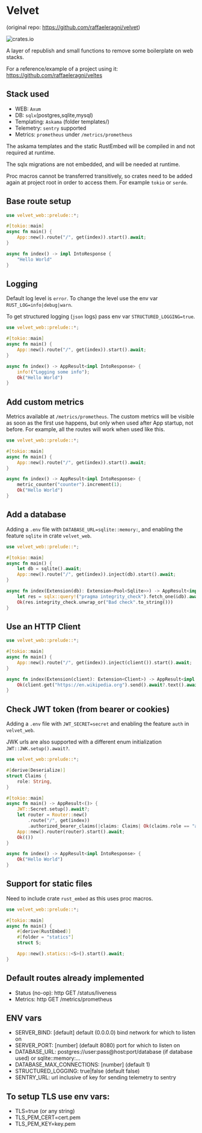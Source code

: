 # Velvet
(original repo: https://github.com/raffaeleragni/velvet)

![crates.io](https://img.shields.io/crates/v/velvet_web)

A layer of republish and small functions to remove some boilerplate on web stacks.

For a reference/example of a project using it: https://github.com/raffaeleragni/veltes

## Stack used

  - WEB: `Axum`
  - DB: `sqlx`(postgres,sqlite,mysql)
  - Templating: `Askama` (folder templates/)
  - Telemetry: `sentry` supported
  - Metrics: `prometheus` under `/metrics/prometheus`

The askama templates and the static RustEmbed will be compiled in and not required at runtime.

The sqlx migrations are not embedded, and will be needed at runtime.

Proc macros cannot be transferred transitively, so crates need to be added again at project root in order to access them. For example `tokio` or `serde`.

## Base route setup

```rust
use velvet_web::prelude::*;

#[tokio::main]
async fn main() {
    App::new().route("/", get(index)).start().await;
}

async fn index() -> impl IntoResponse {
    "Hello World"
}
```

## Logging

Default log level is `error`. To change the level use the env var `RUST_LOG=info|debug|warn`.

To get structured logging (`json` logs) pass env var `STRUCTURED_LOGGING=true`.

```rust
use velvet_web::prelude::*;

#[tokio::main]
async fn main() {
    App::new().route("/", get(index)).start().await;
}

async fn index() -> AppResult<impl IntoResponse> {
    info!("Logging some info");
    Ok("Hello World")
}
```

## Add custom metrics

Metrics available at `/metrics/prometheus`.
The custom metrics will be visible as soon as the first use happens, but only when used after App startup, not before.
For example, all the routes will work when used like this.

```rust
use velvet_web::prelude::*;

#[tokio::main]
async fn main() {
    App::new().route("/", get(index)).start().await;
}

async fn index() -> AppResult<impl IntoResponse> {
    metric_counter("counter").increment(1);
    Ok("Hello World")
}
```

## Add a database

Adding a `.env` file with `DATABASE_URL=sqlite::memory:`, and enabling the feature `sqlite` in crate `velvet_web`.

```rust
use velvet_web::prelude::*;

#[tokio::main]
async fn main() {
    let db = sqlite().await;
    App::new().route("/", get(index)).inject(db).start().await;
}

async fn index(Extension(db): Extension<Pool<Sqlite>>) -> AppResult<impl IntoResponse> {
    let res = sqlx::query!("pragma integrity_check").fetch_one(&db).await?;
    Ok(res.integrity_check.unwrap_or("Bad check".to_string()))
}
```

## Use an HTTP Client

```rust
use velvet_web::prelude::*;

#[tokio::main]
async fn main() {
    App::new().route("/", get(index)).inject(client()).start().await;
}

async fn index(Extension(client): Extension<Client>) -> AppResult<impl IntoResponse> {
    Ok(client.get("https://en.wikipedia.org").send().await?.text().await?)
}
```

## Check JWT token (from bearer or cookies)

Adding a `.env` file with `JWT_SECRET=secret` and enabling the feature `auth` in `velvet_web`.

JWK urls are also supported with a different enum initialization `JWT::JWK.setup().await?`.

```rust
use velvet_web::prelude::*;

#[derive(Deserialize)]
struct Claims {
    role: String,
}

#[tokio::main]
async fn main() -> AppResult<()> {
    JWT::Secret.setup().await?;
    let router = Router::new()
        .route("/", get(index))
        .authorized_bearer_claims(|claims: Claims| Ok(claims.role == "admin"));
    App::new().router(router).start().await;
    Ok(())
}

async fn index() -> AppResult<impl IntoResponse> {
    Ok("Hello World")
}
```

## Support for static files

Need to include crate `rust_embed` as this uses proc macros.

```rust
use velvet_web::prelude::*;

#[tokio::main]
async fn main() {
    #[derive(RustEmbed)]
    #[folder = "statics"]
    struct S;

    App::new().statics::<S>().start().await;
}
```

## Default routes already implemented

  - Status (no-op): http GET /status/liveness
  - Metrics: http GET /metrics/prometheus

## ENV vars

  - SERVER_BIND: [default] default (0.0.0.0) bind network for which to listen on
  - SERVER_PORT: [number] (default 8080) port for which to listen on
  - DATABASE_URL: postgres://user:pass@host:port/database (if database used) or sqlite::memory:...
  - DATABASE_MAX_CONNECTIONS: [number] (default 1)
  - STRUCTURED_LOGGING: true|false (default false)
  - SENTRY_URL: url inclusive of key for sending telemetry to sentry

## To setup TLS use env vars:

  - TLS=true (or any string)
  - TLS_PEM_CERT=cert.pem
  - TLS_PEM_KEY=key.pem
